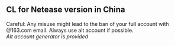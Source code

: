 ## CL for Netease version in China
Careful: Any misuse might lead to the ban of your full account with @163.com email. Always use alt account if possible.  
*Alt account generator is provided*
